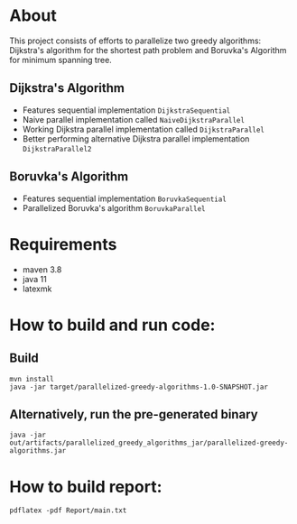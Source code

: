 # About
This project consists of efforts to parallelize two greedy algorithms: Dijkstra's algorithm 
for the shortest path problem and Boruvka's Algorithm for minimum spanning tree.

## Dijkstra's Algorithm
* Features sequential implementation `DijkstraSequential`
* Naive parallel implementation called `NaiveDijkstraParallel`
* Working Dijkstra parallel implementation called `DijkstraParallel`
* Better performing alternative Dijkstra parallel implementation `DijkstraParallel2`

## Boruvka's Algorithm
* Features sequential implementation `BoruvkaSequential`
* Parallelized Boruvka's algorithm `BoruvkaParallel`

# Requirements
- maven 3.8
- java 11
- latexmk

# How to build and run code:
## Build
```
mvn install
java -jar target/parallelized-greedy-algorithms-1.0-SNAPSHOT.jar
```
## Alternatively, run the pre-generated binary
```
java -jar out/artifacts/parallelized_greedy_algorithms_jar/parallelized-greedy-algorithms.jar
```

# How to build report:
```
pdflatex -pdf Report/main.txt
```
